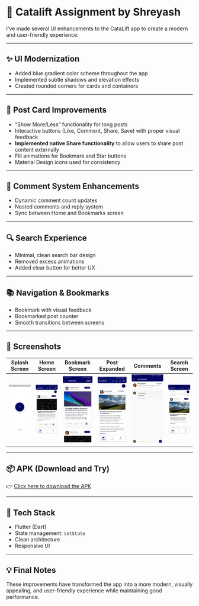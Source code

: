 # 🚀 Catalift Assignment by Shreyash

I've made several UI enhancements to the CataLift app to create a modern and user-friendly experience:

---

## ✨ UI Modernization

- Added blue gradient color scheme throughout the app  
- Implemented subtle shadows and elevation effects  
- Created rounded corners for cards and containers  

---

## 🧾 Post Card Improvements

- “Show More/Less” functionality for long posts  
- Interactive buttons (Like, Comment, Share, Save) with proper visual feedback  
- **Implemented native Share functionality** to allow users to share post content externally  
- Fill animations for Bookmark and Star buttons  
- Material Design icons used for consistency  

---

## 💬 Comment System Enhancements

- Dynamic comment count updates  
- Nested comments and reply system  
- Sync between Home and Bookmarks screen  

---

## 🔍 Search Experience

- Minimal, clean search bar design  
- Removed excess animations  
- Added clear button for better UX  

---

## 📚 Navigation & Bookmarks

- Bookmark with visual feedback  
- Bookmarked post counter  
- Smooth transitions between screens  

---

## 📸 Screenshots

| Splash Screen| Home Screen | Bookmark Screen | Post Expanded | Comments | Search Screen |
|-------------|----------------|-----------|------------|------------|------------|
| ![splashscreen](screenshots/splash_screen.jpg) | ![Home](screenshots/home1.jpg) | ![bookmark](screenshots/bookmark_page.jpg) | ![Expanded](screenshots/post_expanded.jpg) | ![Comments](screenshots/comment.jpg) | ![searchscreen](screenshots/search_result.jpg) |

---

## 📦 APK (Download and Try)

👉 [Click here to download the APK](apk/catalift_app.apk)

---

## 🔧 Tech Stack

- Flutter (Dart)  
- State management: `setState`  
- Clean architecture  
- Responsive UI  

---

## 💡 Final Notes

These improvements have transformed the app into a more modern, visually appealing, and user-friendly experience while maintaining good performance.
